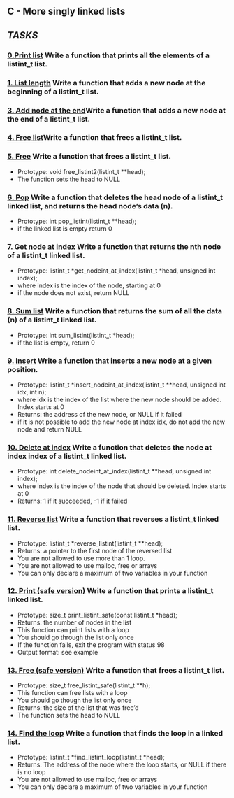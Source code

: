 ## C - More singly linked lists

## *TASKS*

### [0.Print list](0-print_listint.c) Write a function that prints all the elements of a listint_t list.

### [1. List length](1-listint_len.c) Write a function that adds a new node at the beginning of a listint_t list.

### [3. Add node at the end](3-add_nodeint_end.c)Write a function that adds a new node at the end of a listint_t list.

### [4. Free list](4-free_listint.c)Write a function that frees a listint_t list.

### [5. Free](5-free_listint2.c) Write a function that frees a listint_t list.
- Prototype: void free_listint2(listint_t **head);
- The function sets the head to NULL

### [6. Pop](6-pop_listint.c) Write a function that deletes the head node of a listint_t linked list, and returns the head node’s data (n).
- Prototype: int pop_listint(listint_t **head);
- if the linked list is empty return 0

### [7. Get node at index](7-get_nodeint.c) Write a function that returns the nth node of a listint_t linked list.
- Prototype: listint_t *get_nodeint_at_index(listint_t *head, unsigned int index);
- where index is the index of the node, starting at 0
- if the node does not exist, return NULL

### [8. Sum list](8-sum_listint.c) Write a function that returns the sum of all the data (n) of a listint_t linked list.
- Prototype: int sum_listint(listint_t *head);
- if the list is empty, return 0

### [9. Insert](9-insert_nodeint.c) Write a function that inserts a new node at a given position.
- Prototype: listint_t *insert_nodeint_at_index(listint_t **head, unsigned int idx, int n);
- where idx is the index of the list where the new node should be added. Index starts at 0
- Returns: the address of the new node, or NULL if it failed
- if it is not possible to add the new node at index idx, do not add the new node and return NULL

### [10. Delete at index](10-delete_nodeint.c) Write a function that deletes the node at index index of a listint_t linked list.
- Prototype: int delete_nodeint_at_index(listint_t **head, unsigned int index);
- where index is the index of the node that should be deleted. Index starts at 0
- Returns: 1 if it succeeded, -1 if it failed

### [11. Reverse list](100-reverse_listint.c) Write a function that reverses a listint_t linked list.
- Prototype: listint_t *reverse_listint(listint_t **head);
- Returns: a pointer to the first node of the reversed list
- You are not allowed to use more than 1 loop.
- You are not allowed to use malloc, free or arrays
- You can only declare a maximum of two variables in your function

### [12. Print (safe version)](101-print_listint_safe.c) Write a function that prints a listint_t linked list.
- Prototype: size_t print_listint_safe(const listint_t *head);
- Returns: the number of nodes in the list
- This function can print lists with a loop
- You should go through the list only once
- If the function fails, exit the program with status 98
- Output format: see example

### [13. Free (safe version)](102-free_listint_safe.c) Write a function that frees a listint_t list.
- Prototype: size_t free_listint_safe(listint_t **h);
- This function can free lists with a loop
- You should go though the list only once
- Returns: the size of the list that was free’d
- The function sets the head to NULL

### [14. Find the loop](103-find_loop.c) Write a function that finds the loop in a linked list.
- Prototype: listint_t *find_listint_loop(listint_t *head);
- Returns: The address of the node where the loop starts, or NULL if there is no loop
- You are not allowed to use malloc, free or arrays
- You can only declare a maximum of two variables in your function



